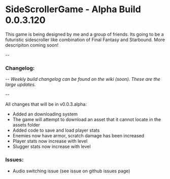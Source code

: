 # SideScrollerGame - Alpha Build 0.0.3.120

This game is being designed by me and a group of friends. Its going to be a futuristic sidescroller like combination of Final Fantasy and Starbound. More descripiton coming soon!


--

### Changelog: 

--
*Weekly build changelog can be found on the wiki (soon). These are the large updates.*

--

All changes that will be in v0.0.3.alpha:
- Added an downloading system
- The game will attempt to download an asset that it cannot locate in the assets folder
- Added code to save and load player stats
- Enemies now have armor, scratch damage has been increased
- Player stats now increase with level
- Slugger stats now increase with level

### Issues:
- Audio switching issue (see issue on github issues page)